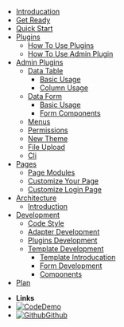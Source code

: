 * [Introducation]()
* [Get Ready](install)
* [Quick Start](quick_start)
* [Plugins]()
  * [How To Use Plugins](plugins/plugins)
  * [How To Use Admin Plugin](plugins/admin) 
* [Admin Plugins]()
  * [Data Table]()
    * [Basic Usage](admin/table/basic)
    * [Column Usage](admin/table/column_usage)
  * [Data Form]()
    * [Basic Usage](admin/form/basic)
    * [Form Components](admin/form/components)
  * [Menus](admin/menus)
  * [Permissions](admin/rbac)
  * [New Theme](admin/theme)
  * [File Upload](admin/file)
  * [Cli](admin/cli)
* [Pages]()
  * [Page Modules](pages/modules)
  * [Customize Your Page](pages/pages)
  * [Customize Login Page](pages/login)  
* [Architecture]()
  * [Introduction](architecture/introduction)
* [Development]()
  * [Code Style](development/code_style)
  * [Adapter Development](development/adapter)
  * [Plugins Development](development/plugins)  
  * [Template Development]()
    * [Template Introducation](development/template/template)
    * [Form Development](development/template/form)         
    * [Components](development/template/components) 
* [Plan](plan)
- **Links**
- [![Code](https://icongr.am/feather/code.svg?size=16&color=808080)Demo](http://demo.en.go-admin.cn/admin)
- [![Github](https://icongram.jgog.in/simple/github.svg?color=808080&size=16)Github](https://github.com/GoAdminGroup/go-admin)